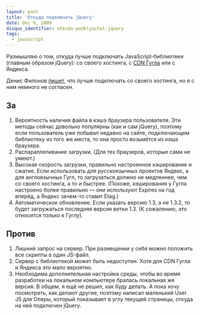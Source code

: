 ```yaml
---
layout: post
title: 'Откуда подключать jQuery'
date: Dec 9, 2009
disqus_identifier: otkuda-podklyuchat-jquery
tags:
  - javascript
---
```


Размышляю о том, откуда лучше подключать JavaScript-библиотеки (главным образом jQuery): со своего хостинга, с [CDN Гугла](http://code.google.com/apis/ajaxlibs/) или с Яндекса.

Денис Филонов [пишет](http://dvf.su/2009/12/09/pochemu-gruzit-tolko-so-svoego-servera/), что лучше подключать со своего хостинга, но я с ним немного не согласен.

## За

1. Вероятность наличия файла в кэшэ браузера пользователя. Эти методы сейчас довольно популярны (как и сам jQuery), поэтому если пользователь уже побывал недавно на сайте, подключающем библиотеку из того же места, то она просто возьмётся из кэша браузера.
2. Распараллеливание загрузки. (Для тех браузеров, которые сами не умеют.)
3. Высокая скорость загрузки, правильно настроенное кэширование и сжатие. Если использовать для русскоязычных проектов Яндекс, а для англоязычных Гугл, то загрузаться должно не медленнее, чем со своего хостинга, а то и быстрее. (Похоже, кэширования у Гугла настроено более правильно — они используют Expires на год вперёд, а Яндекс зачем-то ставит Etag.)
4. Автоматическое обновление. Если указать версию 1.3, а не 1.3.2, то будет загружаться последняя версия ветки 1.3. (К сожалению, это относится только к Гуглу).

## Против

1. Лишний запрос на сервер. При размещении у себя можно положить все скрипты в один JS-файл.
2. Сервер с библиотекой может быть недоступен. Хотя для CDN Гугла и Яндекса это мало вероятно.
3. Необходима дополнительная настройка среды, чтобы во время разработки на локальном компьютере бралась локальная же версия.
В общем, я ещё не решил, как буду делать. А пока хочу посмотреть, как делают другие, поэтому написал маленький User JS для Оперы, который показывает в углу текущей страницы, откуда на ней подключен jQuery.
